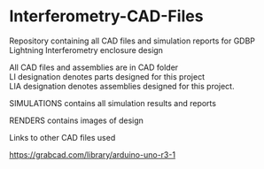 # Interferometry-CAD-Files
Repository containing all CAD files and simulation reports for GDBP Lightning Interferometry enclosure design


All CAD files and assemblies are in CAD folder <br>
LI designation denotes parts designed for this project <br>
LIA designation denotes assemblies designed for this project.


SIMULATIONS contains all simulation results and reports


RENDERS contains images of design


Links to other CAD files used

https://grabcad.com/library/arduino-uno-r3-1


